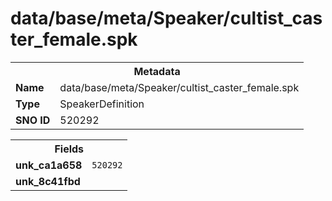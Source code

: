 <h1>data/base/meta/Speaker/cultist_caster_female.spk</h1><table><tr><th colspan="100%">Metadata</th></tr><tr><td><b>Name</b></td><td>data/base/meta/Speaker/cultist_caster_female.spk</td></tr><tr><td><b>Type</b></td><td>SpeakerDefinition</td></tr><tr><td><b>SNO ID</b></td><td>520292</td></tr></table>

<table><tr><th colspan="100%">Fields</th></tr><tr><td><b>unk_ca1a658</b></td><td><code>520292</code></td></tr><tr><td><b>unk_8c41fbd</b></td><td></td></tr></table>

